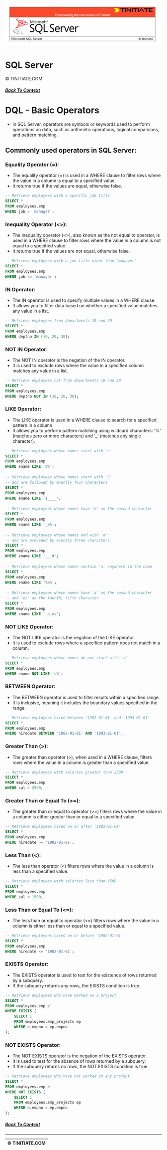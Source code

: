 ![SQL Server Tinitiate Image](sqlserver.png)

# SQL Server
&copy; TINITIATE.COM

##### [Back To Context](./README.md)

# DQL - Basic Operators
* In SQL Server, operators are symbols or keywords used to perform operations on data, such as arithmetic operations, logical comparisons, and pattern matching.

## Commonly used operators in SQL Server:
### Equality Operator (=):
* The equality operator (=) is used in a WHERE clause to filter rows where the value in a column is equal to a specified value.
* It returns true if the values are equal, otherwise false.
```sql
-- Retrieve employees with a specific job title
SELECT *
FROM employees.emp
WHERE job = 'manager';
```
### Inequality Operator (<>):
* The inequality operator (<>), also known as the not equal to operator, is used in a WHERE clause to filter rows where the value in a column is not equal to a specified value.
* It returns true if the values are not equal, otherwise false.
```sql
-- Retrieve employees with a job title other than 'manager'
SELECT *
FROM employees.emp
WHERE job <> 'manager';
```
### IN Operator:
* The IN operator is used to specify multiple values in a WHERE clause.
* It allows you to filter data based on whether a specified value matches any value in a list.
```sql
-- Retrieve employees from departments 10 and 20
SELECT *
FROM employees.emp
WHERE deptno IN (10, 20, 30);
```
### NOT IN Operator:
* The NOT IN operator is the negation of the IN operator.
* It is used to exclude rows where the value in a specified column matches any value in a list.
```sql
-- Retrieve employees not from departments 10 and 20
SELECT *
FROM employees.emp
WHERE deptno NOT IN (10, 20, 30);
```
### LIKE Operator:
* The LIKE operator is used in a WHERE clause to search for a specified pattern in a column.
* It allows you to perform pattern matching using wildcard characters: '%' (matches zero or more characters) and '_' (matches any single character).
```sql
-- Retrieve employees whose names start with 's'
SELECT *
FROM employees.emp
WHERE ename LIKE 's%';

-- Retrieve employees whose names start with 'S'
-- and are followed by exactly four characters
SELECT *
FROM employees.emp
WHERE ename LIKE 's____';

-- Retrieve employees whose names have 'e' as the second character
SELECT *
FROM employees.emp
WHERE ename LIKE '_e%';

-- Retrieve employees whose names end with 'd'
-- and are preceded by exactly three characters
SELECT *
FROM employees.emp
WHERE ename LIKE '___d';

-- Retrieve employees whose names contain 'a' anywhere in the name
SELECT *
FROM employees.emp
WHERE ename LIKE '%a%';

-- Retrieve employees whose names have 'a' as the second character
-- and 'es' as the fourth, fifth character
SELECT *
FROM employees.emp
WHERE ename LIKE '_a_es';
```
### NOT LIKE Operator:
* The NOT LIKE operator is the negation of the LIKE operator.
* It is used to exclude rows where a specified pattern does not match in a column.
```sql
-- Retrieve employees whose names do not start with 's'
SELECT *
FROM employees.emp
WHERE ename NOT LIKE 's%';
```
### BETWEEN Operator:
* The BETWEEN operator is used to filter results within a specified range.
* It is inclusive, meaning it includes the boundary values specified in the range.
```sql
-- Retrieve employees hired between '1982-01-01' and '1983-01-01'
SELECT *
FROM employees.emp
WHERE hiredate BETWEEN '1982-01-01' AND '1983-01-01';
```
### Greater Than (>):
* The greater than operator (>), when used in a WHERE clause, filters rows where the value in a column is greater than a specified value.
```sql
-- Retrieve employees with salaries greater than 2500
SELECT *
FROM employees.emp
WHERE sal > 2500;
```
### Greater Than or Equal To (>=):
* The greater than or equal to operator (>=) filters rows where the value in a column is either greater than or equal to a specified value.
```sql
-- Retrieve employees hired on or after '1982-01-01'
SELECT *
FROM employees.emp
WHERE hiredate >= '1982-01-01';
```
### Less Than (<):
* The less than operator (<) filters rows where the value in a column is less than a specified value.
```sql
-- Retrieve employees with salaries less than 1500
SELECT *
FROM employees.emp
WHERE sal < 1500;
```
### Less Than or Equal To (<=):
* The less than or equal to operator (<=) filters rows where the value in a column is either less than or equal to a specified value.
```sql
-- Retrieve employees hired on or before '1982-01-01'
SELECT *
FROM employees.emp
WHERE hiredate <= '1982-01-01';
```
### EXISTS Operator:
* The EXISTS operator is used to test for the existence of rows returned by a subquery.
* If the subquery returns any rows, the EXISTS condition is true.
```sql
-- Retrieve employees who have worked on a project
SELECT *
FROM employees.emp e
WHERE EXISTS (
    SELECT 1
    FROM employees.emp_projects ep
    WHERE e.empno = ep.empno
);
```
### NOT EXISTS Operator:
* The NOT EXISTS operator is the negation of the EXISTS operator.
* It is used to test for the absence of rows returned by a subquery.
* If the subquery returns no rows, the NOT EXISTS condition is true.
```sql
-- Retrieve employees who have not worked on any project
SELECT *
FROM employees.emp e
WHERE NOT EXISTS (
    SELECT 1
    FROM employees.emp_projects ep
    WHERE e.empno = ep.empno
);
```

##### [Back To Context](./README.md)
***
| &copy; TINITIATE.COM |
|----------------------|

